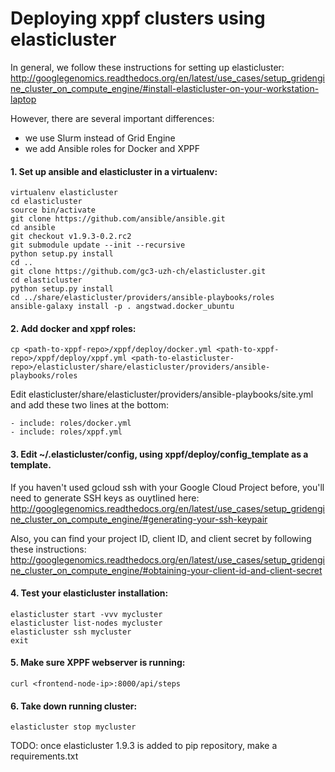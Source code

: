 # Deploying xppf clusters using elasticluster

In general, we follow these instructions for setting up elasticluster: http://googlegenomics.readthedocs.org/en/latest/use_cases/setup_gridengine_cluster_on_compute_engine/#install-elasticluster-on-your-workstation-laptop

However, there are several important differences:
- we use Slurm instead of Grid Engine
- we add Ansible roles for Docker and XPPF

#### 1. Set up ansible and elasticluster in a virtualenv:

```
virtualenv elasticluster
cd elasticluster
source bin/activate
git clone https://github.com/ansible/ansible.git
cd ansible
git checkout v1.9.3-0.2.rc2
git submodule update --init --recursive
python setup.py install
cd ..
git clone https://github.com/gc3-uzh-ch/elasticluster.git
cd elasticluster
python setup.py install
cd ../share/elasticluster/providers/ansible-playbooks/roles
ansible-galaxy install -p . angstwad.docker_ubuntu
```

#### 2. Add docker and xppf roles:

```
cp <path-to-xppf-repo>/xppf/deploy/docker.yml <path-to-xppf-repo>/xppf/deploy/xppf.yml <path-to-elasticluster-repo>/elasticluster/share/elasticluster/providers/ansible-playbooks/roles
```

Edit elasticluster/share/elasticluster/providers/ansible-playbooks/site.yml and add these two lines at the bottom:

```
- include: roles/docker.yml
- include: roles/xppf.yml
```

#### 3. Edit ~/.elasticluster/config, using xppf/deploy/config_template as a template.

If you haven't used gcloud ssh with your Google Cloud Project before, you'll need to generate SSH keys as ouytlined here: http://googlegenomics.readthedocs.org/en/latest/use_cases/setup_gridengine_cluster_on_compute_engine/#generating-your-ssh-keypair

Also, you can find your project ID, client ID, and client secret by following these instructions: http://googlegenomics.readthedocs.org/en/latest/use_cases/setup_gridengine_cluster_on_compute_engine/#obtaining-your-client-id-and-client-secret

#### 4. Test your elasticluster installation:

```
elasticluster start -vvv mycluster
elasticluster list-nodes mycluster
elasticluster ssh mycluster
exit
```

#### 5. Make sure XPPF webserver is running:

```
curl <frontend-node-ip>:8000/api/steps
```

#### 6. Take down running cluster:

```
elasticluster stop mycluster
```

TODO: once elasticluster 1.9.3 is added to pip repository, make a requirements.txt

